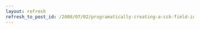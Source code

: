 ```yaml
---
layout: refresh
refresh_to_post_id: /2008/07/02/programatically-creating-a-cck-field-in-drupal-6
---
```

